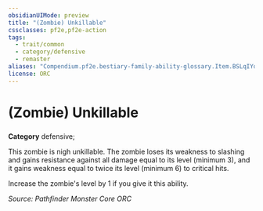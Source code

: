 ```yaml
---
obsidianUIMode: preview
title: "(Zombie) Unkillable"
cssclasses: pf2e,pf2e-action
tags:
  - trait/common
  - category/defensive
  - remaster
aliases: "Compendium.pf2e.bestiary-family-ability-glossary.Item.BSLqIYqxcCVBb2Vp"
license: ORC
---
```

# (Zombie) Unkillable

### 

**Category** defensive; 




This zombie is nigh unkillable. The zombie loses its weakness to slashing and gains resistance against all damage equal to its level (minimum 3), and it gains weakness equal to twice its level (minimum 6) to critical hits.

Increase the zombie's level by 1 if you give it this ability.

*Source: Pathfinder Monster Core*
*ORC*